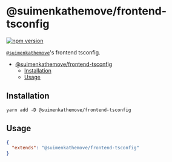 # @suimenkathemove/frontend-tsconfig

[![npm version](https://badge.fury.io/js/@suimenkathemove%2Ffrontend-tsconfig.svg)](https://badge.fury.io/js/@suimenkathemove%2Ffrontend-tsconfig)

[`@suimenkathemove`](https://github.com/suimenkathemove)'s frontend tsconfig.

- [@suimenkathemove/frontend-tsconfig](#suimenkathemovefrontend-tsconfig)
  - [Installation](#installation)
  - [Usage](#usage)

## Installation

```shell
yarn add -D @suimenkathemove/frontend-tsconfig
```

## Usage

```json
{
  "extends": "@suimenkathemove/frontend-tsconfig"
}
```
